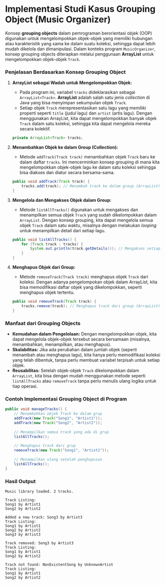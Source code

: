 # Implementasi Studi Kasus Grouping Object (Music Organizer)

Konsep **grouping objects** dalam pemrograman berorientasi objek (OOP) digunakan untuk mengelompokkan objek-objek yang memiliki hubungan atau karakteristik yang sama ke dalam suatu koleksi, sehingga dapat lebih mudah dikelola dan dimanipulasi. Dalam konteks program `MusicOrganizer`, konsep grouping objects diterapkan melalui penggunaan **ArrayList** untuk mengelompokkan objek-objek `Track`.

### Penjelasan Berdasarkan Konsep Grouping Object

1. **ArrayList sebagai Wadah untuk Mengelompokkan Objek:**
   - Pada program ini, variabel `tracks` dideklarasikan sebagai `ArrayList<Track>`. **ArrayList** adalah salah satu jenis *collection* di Java yang bisa menyimpan sekumpulan objek `Track`. 
   - Setiap objek `Track` merepresentasikan satu lagu yang memiliki properti seperti `title` (judul lagu) dan `artist` (artis lagu). Dengan menggunakan ArrayList, kita dapat mengelompokkan banyak objek `Track` dalam satu koleksi, sehingga kita dapat mengelola mereka secara kolektif.
   
   ```java
   private ArrayList<Track> tracks;
   ```

2. **Menambahkan Objek ke dalam Group (Collection):**
   - Metode `addTrack(Track track)` menambahkan objek `Track` baru ke dalam daftar `tracks`. Ini mencerminkan konsep grouping di mana kita mengelompokkan objek-objek lagu ke dalam satu koleksi sehingga bisa diakses dan diatur secara bersama-sama.
   
   ```java
   public void addTrack(Track track) {
       tracks.add(track); // Menambah track ke dalam group (ArrayList)
   }
   ```

3. **Mengelola dan Mengakses Objek dalam Group:**
   - Metode `listAllTracks()` digunakan untuk mengakses dan menampilkan semua objek `Track` yang sudah dikelompokkan dalam `ArrayList`. Dengan konsep grouping, kita dapat mengelola semua objek `Track` dalam satu waktu, misalnya dengan melakukan *looping* untuk menampilkan detail dari setiap lagu.

   ```java
   public void listAllTracks() {
       for (Track track : tracks) {
           System.out.println(track.getDetails()); // Mengakses setiap Track dalam group
       }
   }
   ```

4. **Menghapus Objek dari Group:**
   - Metode `removeTrack(Track track)` menghapus objek `Track` dari koleksi. Dengan adanya pengelompokan objek dalam ArrayList, kita bisa memodifikasi daftar objek yang dikelompokkan, seperti menghapus objek tertentu.
   
   ```java
   public void removeTrack(Track track) {
       tracks.remove(track); // Menghapus track dari group (ArrayList)
   }
   ```

### Manfaat dari Grouping Objects
- **Kemudahan dalam Pengelolaan:** Dengan mengelompokkan objek, kita dapat mengelola objek-objek tersebut secara bersamaan (misalnya, menambahkan, menampilkan, atau menghapus).
- **Skalabilitas:** Jika ada perubahan dalam jumlah objek (seperti menambah atau menghapus lagu), kita hanya perlu memodifikasi koleksi yang telah dibentuk, tanpa perlu membuat variabel terpisah untuk setiap objek.
- **Reusabilitas:** Setelah objek-objek `Track` dikelompokkan dalam `ArrayList`, kita bisa dengan mudah menggunakan metode seperti `listAllTracks` atau `removeTrack` tanpa perlu menulis ulang logika untuk tiap operasi.
  
### Contoh Implementasi Grouping Object di Program

```java
public void manageTracks() {
    // Menambahkan objek Track ke dalam grup
    addTrack(new Track("Song1", "Artist1"));
    addTrack(new Track("Song2", "Artist2"));
    
    // Menampilkan semua track yang ada di grup
    listAllTracks();
    
    // Menghapus track dari grup
    removeTrack(new Track("Song1", "Artist1"));
    
    // Menampilkan ulang setelah penghapusan
    listAllTracks();
}
```

### Hasil Output
```
Music library loaded. 2 tracks.

Track Listing: 
Song1 by Artist1
Song2 by Artist2

Added a new track: Song3 by Artist3
Track Listing: 
Song1 by Artist1
Song2 by Artist2
Song3 by Artist3

Track removed: Song3 by Artist3
Track Listing:
Song1 by Artist1
Song2 by Artist2

Track not found: NonExistentSong by UnknownArtist
Track Listing:
Song1 by Artist1
Song2 by Artist2
```
